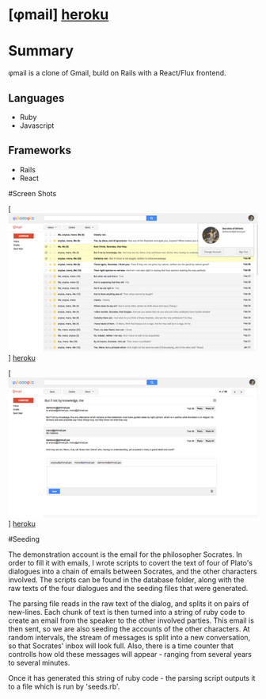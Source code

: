 # [φmail] [heroku]

[heroku]: http://phimail.pw

# Summary

φmail is a clone of Gmail, build on Rails with a React/Flux frontend. 

## Languages

- Ruby
- Javascript

## Frameworks

- Rails
- React

#Screen Shots

[![Screen Shot 1](/screenshots/phimail_screen_1.png)] [heroku]

[![Screen Shot 2](/screenshots/phimail_screen_2.png)] [heroku]

#Seeding

The demonstration account is the email for the philosopher Socrates.
In order to fill it with emails, I wrote scripts to covert the text of four
of Plato's dialogues into a chain of emails between Socrates, and the other characters involved.
The scripts can be found in the database folder, along with the raw texts of the four dialogues
and the seeding files that were generated.

The parsing file reads in the raw text of the dialog, and splits it on pairs of new-lines.
Each chunk of text is then turned into a string of ruby code to create an email from the speaker
to the other involved parties.  This email is then sent, so we are also seeding the accounts
of the other characters. At random intervals, the stream of messages is split into a new
conversation, so that Socrates' inbox will look full. Also, there is a time counter
that controlls how old these messages will appear - ranging from several years to several
minutes.

Once it has generated this string of ruby code - the parsing script outputs it to a file
which is run by 'seeds.rb'.